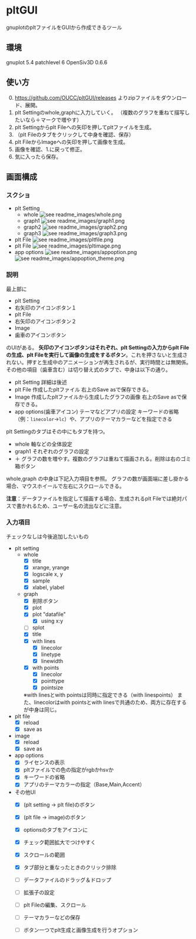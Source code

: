 # pltGUI
gnuplotのpltファイルをGUIから作成できるツール


## 環境
gnuplot 5.4 patchlevel 6
OpenSiv3D 0.6.6

## 使い方
0. https://github.com/OUCC/pltGUI/releases よりzipファイルをダウンロード、展開。
1. plt Settingのwhole,graphに入力していく。
（複数のグラフを重ねて描写したいなら＋マークで増やす）
2. plt Settingからplt Fileへの矢印を押してpltファイルを生成。
3. （plt Fileのタブをクリックして中身を確認、保存）
4. plt FileからImageへの矢印を押して画像を生成。
5. 画像を確認、1.に戻って修正。
6. 気に入ったら保存。

## 画面構成

### スクショ
- plt Setting
    - whole
    ![see readme_images/whole.png](readme_images/whole.png)
    - graph1
    ![see readme_images/graph1.png](readme_images/graph1.png)
    - graph2
    ![see readme_images/graph2.png](readme_images/graph2.png)
    - graph3
    ![see readme_images/graph3.png](readme_images/graph3.png)
- plt File
![see readme_images/pltfile.png](readme_images/pltfile.png)
- plt File
![see readme_images/pltimage.png](readme_images/pltimage.png)
- app options
![see readme_images/appoption.png](readme_images/appoption.png)
![see readme_images/appoption_theme.png](readme_images/appoption_theme.png)

### 説明

最上部に

- plt Setting
- 右矢印のアイコンボタン１
- plt File
- 右矢印のアイコンボタン２
- Image
- 歯車のアイコンボタン

のUIがある。
**矢印のアイコンボタンはそれぞれ、plt Settingの入力からplt Fileの生成、plt Fileを実行して画像の生成をするボタン**。これを押さないと生成されない。押すと生成中のアニメーションが再生されるが、実行時間とは無関係。
その他の項目（歯車含む）は切り替え式のタブで、中身は以下の通り。

- plt Setting
詳細は後述
- plt File
作成したpltファイル
右上のSave asで保存できる。
- Image
作成したpltファイルから生成したグラフの画像
右上のSave asで保存できる。
- app options(歯車アイコン)
テーマなどアプリの設定
キーワードの省略（例：`linecolor`→`lc`）や、アプリのテーマカラーなどを指定できる

plt Settingのタブはその中にもタブを持つ。
- whole
軸などの全体設定
- graph1
それぞれのグラフの設定
- ＋
グラフの数を増やす。複数のグラフは重ねて描画される。削除は右のゴミ箱ボタン

whole,graph の中身は下記入力項目を参照。
グラフの数が画面端に差し掛かる場合、マウスホイールで左右にスクロールできる。

**注意**：データファイルを指定して描画する場合、生成されるplt Fileでは絶対パスで書かれるため、ユーザー名の流出などに注意。

### 入力項目
チェックなしは今後追加したいもの

- plt setting
    - whole
        - [x] title
        - [x] xrange, yrange
        - [x] logscale x, y
        - [x] sample
        - [x] xlabel, ylabel
    - graph
        - [x] 削除ボタン
        - [x] plot
        - [x] plot "datafile" 
			- [x] using x:y
        - [ ] splot
        - [x] title
        - [x] with lines
            - [x] linecolor
            - [x] linetype
            - [x] linewidth
        - [x] with points
            - [x] linecolor
            - [x] pointtype
            - [x] pointsize
        
        ※with linesとwith pointsは同時に指定できる（with linespoints）
        また、linecolorはwith pointsとwith linesで共通のため、両方に存在するが中身は同じ。
- plt file
    - [x] reload
    - [x] save as
- image
    - [x] reload
    - [x] save as
- app options
    - [x] ライセンスの表示
    - [x] pltファイルでの色の指定がrgbかhsvか
    - [x] キーワードの省略
    - [x] アプリのテーマカラーの指定（Base,Main,Accent）
- その他UI
    - [x] (plt setting -> plt file)のボタン
    - [x] (plt file -> image)のボタン
    - [x] optionsのタブをアイコンに
    - [x] チェック範囲拡大でつけやすく
    - [x] スクロールの範囲
    - [x] タブ部分と重なったときのクリック排除
    - [ ] データファイルのドラッグ＆ドロップ
    - [ ] 拡張子の設定
    - [ ] plt Fileの編集、スクロール
    - [ ] テーマカラーなどの保存
    - [ ] ボタン一つでplt生成と画像生成を行うオプション

